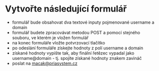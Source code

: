 # Vytvořte následující formulář

- formulář bude obsahovat dva textové inputy pojmenované username a domain
- formulář budete zpracovávat metodou POST a pomocí stejného souboru, ve kterém je vložen formulář
- na konec formuláře vložte potvrzovací tlačítko
- po odeslání formuláře získejte hodnoty z polí username a domain
- získané hodnoty vypište tak, aby finální řetězec vypadal jako username@domain - tj. spojíte získané hodnoty znakem zavináč
- poslat na macak@priasystem.cz
